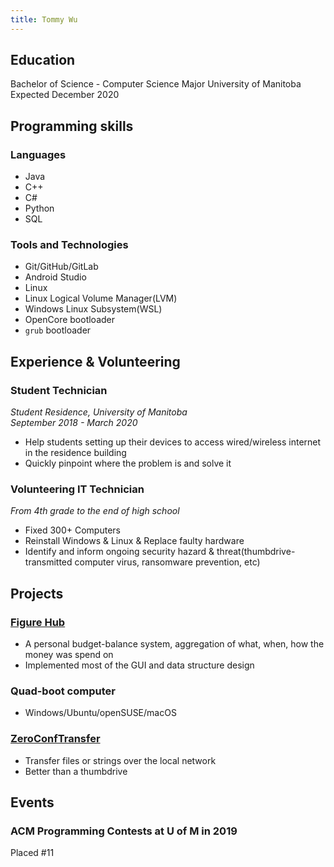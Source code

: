 ```yaml
---
title: Tommy Wu
---
```



## Education
Bachelor of Science - Computer Science Major
University of Manitoba
Expected December 2020

## Programming skills
### Languages
- Java
- C++
- C#
- Python
- SQL

### Tools and Technologies
- Git/GitHub/GitLab
- Android Studio
- Linux
- Linux Logical Volume Manager(LVM)
- Windows Linux Subsystem(WSL)
- OpenCore bootloader
- `grub` bootloader

## Experience & Volunteering
### Student Technician
*Student Residence, University of Manitoba*\
*September 2018 - March 2020*

- Help students setting up their devices to access wired/wireless internet in the residence building
- Quickly pinpoint where the problem is and solve it

### Volunteering IT Technician
*From 4th grade to the end of high school*

- Fixed 300+ Computers
- Reinstall Windows & Linux & Replace faulty hardware
- Identify and inform ongoing security hazard & threat(thumbdrive-transmitted computer virus, ransomware prevention, etc)

## Projects
### [Figure Hub](https://github.com/tommyvct/FigureHub_3350)
- A personal budget-balance system, aggregation of what, when, how the money was spend on
- Implemented most of the GUI and data structure design

### Quad-boot computer
- Windows/Ubuntu/openSUSE/macOS

### [ZeroConfTransfer](https://github.com/tommyvct/ZeroConfTransfer)
- Transfer files or strings over the local network
- Better than a thumbdrive

## Events
### ACM Programming Contests at U of M in 2019
Placed #11
